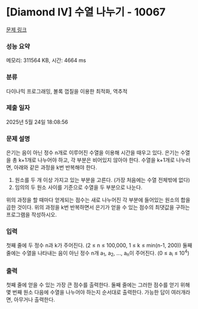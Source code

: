 # [Diamond IV] 수열 나누기 - 10067 

[문제 링크](https://www.acmicpc.net/problem/10067) 

### 성능 요약

메모리: 311564 KB, 시간: 4664 ms

### 분류

다이나믹 프로그래밍, 볼록 껍질을 이용한 최적화, 역추적

### 제출 일자

2025년 5월 24일 18:08:56

### 문제 설명

<p>은기는 음이 아닌 정수 n개로 이루어진 수열을 이용해 시간을 때우고 있다. 은기는 수열을 총 k+1개로 나누어야 하고, 각 부분은 비어있지 않아야 한다. 수열을 k+1개로 나누러면, 아래와 같은 과정을 k번 반복해야 한다.</p>

<ol>
	<li>원소를 두 개 이상 가지고 있는 부분을 고른다. (가장 처음에는 수열 전체밖에 없다)</li>
	<li>임의의 두 원소 사이를 기준으로 수열을 두 부분으로 나눈다.</li>
</ol>

<p>위의 과정을 할 때마다 얻게되는 점수는 새로 나누어진 각 부분에 들어있는 원소의 합을 곱한 것이다. 위의 과정을 k번 반복하면서 은기가 얻을 수 있는 점수의 최댓값을 구하는 프로그램을 작성하시오.</p>

### 입력 

 <p>첫째 줄에 두 정수 n과 k가 주어진다. (2 ≤ n ≤ 100,000, 1 ≤ k ≤ min(n-1, 200)) 둘째 줄에는 수열을 나타내는 음이 아닌 정수 n개 a<sub>1</sub>, a<sub>2</sub>, ..., a<sub>n</sub>이 주어진다. (0 ≤ a<sub>i</sub> ≤ 10<sup>4</sup>)</p>

### 출력 

 <p>첫째 줄에 얻을 수 있는 가장 큰 점수를 출력한다. 둘째 줄에는 그러한 점수를 얻기 위해 몇 번째 원소 다음에 수열을 나누어야 하는지 순서대로 출력한다. 가능한 답이 여러개라면, 아무거나 출력한다.</p>

